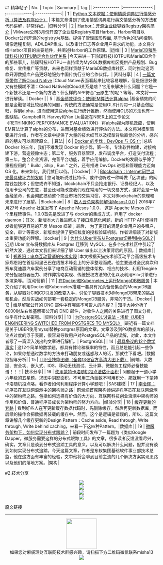 #1.精华帖子
| No.  | Topic  | Summary | Tag |
|:------------- |:---------------:| :-------------:|:-------------:|
| 1 | [Python 文本挖掘：使用情感词典进行情感分析（算法及程序设计）](http://mp.weixin.qq.com/s?__biz=MzA3MDg0MjgxNQ==&mid=2652389938&idx=1&sn=26438273f915418735fccd6342b2f5cb&scene=1&srcid=0724c6pXYQ5MCkcUQhsaFFQl#rd) | 本篇文章讲到了使用情感词典进行英文情感分析的方法和代码讲解，非常详细。|资料分享|
| 2 | [Harbor：开源企业级容器Registry架构简介](http://mp.weixin.qq.com/s?__biz=MzA3MzYwNjQ3NA==&mid=2651296899&idx=2&sn=099ddd122e17f10880b5723625ed5b74&scene=1&srcid=0726mFhU2biKNeCQL4GIGIgi#rd) | VMware公司3月份开源了企业级Registry项目Harbor。Harbor项目以Docker公司开源的registry为基础，提供了管理图形界面, 基于角色的访问控制，镜像远程复制，AD/LDAP集成、以及审计日志等企业用户需求的功能。本文将介绍Harbor项目的主要组件，并阐述Harbor的工作原理。|运维|
| 3 | [MariaDB和热璞科技HOTPU确定合作伙伴关系](http://mp.weixin.qq.com/s?__biz=MzIwMzI3MzQ0MQ==&mid=2247483766&idx=1&sn=5987d85a20c28251bc329152f2661fed&scene=1&srcid=0724F9OqU4jNmZ9AX6AVXtRv#rd) |今天来讲一下热璞科技HOTPU和MariaDB合作的那些事儿，热璞科技HOTPU一直持续为MySQL数据库社区提供产品规划、Bug修复、宣传推广等贡献，未来也同样贡献于MariaDB数据库社区，同时推动这两款开源数据库产品更好地服务中国传统行业的合作伙伴。| 资料分享|
| 4 | [一篇文章带你了解Cloud Native](http://mp.weixin.qq.com/s?__biz=MzA5OTAyNzQ2OA==&mid=400282199&idx=1&sn=6070df6c57d0dd37918525b477db7a07&scene=2&srcid=1208CLlbVDkbKj64ED9zvoje#rd) |Cloud Native表面看起来比较容易理解，但是细思好像又有些模糊不清：Cloud Native和Cloud关系是啥？它用来解决什么问题？它是一个新技术还是一个新的方法？什么样的APP符合“云原生”的呢？等等。本文将一一进行解读。| Docker |
| 5 | [基金绩效评价：使用EM算法计算alpha](http://mp.weixin.qq.com/s?__biz=MjM5NTE1NjQ0NA==&mid=2654631097&idx=1&sn=a69ded301157dbbd25e80edc21b1bc33&scene=1&srcid=0511x4Px63B9mPe6owCUUVhG#rd) |基金绩效的问题是金融领域比较经典的问题，传统的方法通常是使用OLS针对每一只基金做回归，得到alpha，进而使用这些alpha进行统计推断，然而使用OLS的方法也有一些缺陷。Campbell R. Harvey和Yan Liu最近在NBER上的工作论文《RETHINKING PERFORMANCE EVALUATION》 将alpha视为随机效应，使用EM算法计算了alpha的分布，进而对基金绩效进行评估的方法。本文将对模型简要进行介绍，作者在文章中提供了大量的技术细节以及模型背后直觉的分析，感兴趣的朋友可以阅读原文。| 算法|
| 6 | [Docker 的步伐：DevOps 与 OS 化](http://mp.weixin.qq.com/s?__biz=MzA5MzA2Njk5OA==&mid=2650096266&idx=1&sn=221c719745c5a4f639048d91f8d8fed3&scene=1&srcid=0726bB4a25CA5ch9BVikMfdi#rd) |总结 Docker 的三年，我们不难发现 Docker 的步伐，第一年，专注软件构建，对接构建下游，营造镜像生态；第二年，服务容器管理，发布调度平台，打造交付流程；第三年，整合企业资源，完善平台功能，着手应用编排。Docker的发展似乎除了重视应用的 " Build ,  Ship ,  Run " 之外，还有推进 DevOps 进程和管理能力迈向 OS 化。未来如何，我们拭目以待。| Docker|
| 7 | [Blockchain：Internet问世以来最具破坏力的发明](http://mp.weixin.qq.com/s?__biz=MzA5MzQ2NTY0OA==&mid=2650796271&idx=1&sn=f2b162cc9cfbc913f23e24c61b70b5a3&scene=1&srcid=0727fjqh12FPs5h5bFG7ViQe#rd) | 您可能听说过比特币、或许也听过一种叫做「区块链」的网路钱包技术；但您或许不知道，blockchain不只会抢走银行、证券经纪人、以及信用卡公司的生意，甚至还可能改变我们现在常用的一切交易方式，这将会是一场金融革命，也会彻底撼动整个商业市场的交易习惯，本文对Blockchain的原理和未来进行了展望。|Blockchain|
| 8 | [ 数人云总架构师解读Mesos1.0.0](http://mp.weixin.qq.com/s?__biz=MzA3MDg4Nzc2NQ==&mid=2652133911&idx=1&sn=2f6a56a1679f2de2914fd81b33a85891&scene=1&srcid=0728q8q4EG266O6MmWuEKLob#rd) | 2016年7月27号 Apache 社区发布了 Apache Mesos 1.0.0， 这是 Apache Mesos 的一个里程碑事件。1.0.0首先是改进了与 docker的集成方式，弃用了 docker daemon；其次，新版本大力推进解决了接口规范化问题，新的 HTTP API 使得开发者能够更容易的开发 Mesos 框架；最后， 为了更好的满足企业用户的多租户，安全，审计等需求，新版本提供了更细粒度的授权验证机制。作者详细谈了对新版本重要功能的理解。|docker|
| 9 | [为什么Uber宣布从Postgres切换到MySQL?](http://mp.weixin.qq.com/s?__biz=MzAwMDU1MTE1OQ==&mid=2653547609&idx=1&sn=cbb55ee823ddec9d98ef1fa984e001f6&scene=1&srcid=0729AtFZBIlfejDz4187wQ7q#rd) |近期 Uber 宣布将数据库从 Postgres 迁移到 MySQL，在多个技术社区中引起了轩然大波，通过本文我们来详细了解 Uber 做出以上决策背后的原因。| 数据库|
| 10 | [郑恩阳：电商互动营销的技术实现](http://mp.weixin.qq.com/s?__biz=MzI3MzEzMDI1OQ==&mid=2651814716&idx=1&sn=e84aae2ffe580fdb93839f2473dc89e0&scene=1&srcid=0729opuoXfMR9sbKTcTCgDAs#rd) |本文根据天猫技术部互动平台高级技术专家郑恩阳在首届阿里巴巴在线技术峰会上的分享整理而成。他主要通过全民疯坎和赛车竞速赢汽车案例分享了电商互动营销的整体架构、相应的技术、利用Tengine来分担服务器压力、防作弊策略实现、传统授权方法的优化以及利用Hilo引擎进行多渲染等。|互动营销 |
| 11 | [在Docker和Kubernetes上运行MongoDB微服务](http://mp.weixin.qq.com/s?__biz=MzA5OTAyNzQ2OA==&mid=2649690934&idx=1&sn=03d947464e10b0d41e13addf70af1021&scene=1&srcid=0727gXj9slBr7yUCCldJ6kMJ#rd) | 本文介绍了利用Docker和Kubernetes搭建一套具有冗余备份集合的MongoDB服务，从容器对CI和CD引发的改变入手，讨论了容器技术对MongoDB带来的挑战和机会，然后实战如何部署一套稳定的MongoDB服务，非常的干货。|Docker|
| 12 | [维基解密公开的 DNC 邮件中有哪些不可告人的内容？](http://www.zhihu.com/question/41676600/answer/113216461) | 知乎大神分析了6000封左右维基解密公开的 DNC 邮件，对收件人之间的关系进行了图文分析，似乎有什么秘密哦。|资料分享|
| 13 | [为PostgreSQL讨说法 - 浅析《UBER ENGINEERING SWITCHED FROM POSTGRES TO MYSQL》](https://yq.aliyun.com/articles/58421?spm=5176.100239.bloglist.5.5EyMyo&from=timeline&isappinstalled=0) |最近有一篇文档是关于UBER使用mysql替换postgres原因的文章。文章涉及到PG数据库的部分，论点过度的浮于表面，很容易导致用户对PostgreSQL产品的误解，对此，本文作者写了一篇深入浅出的文章进行解析。| PostgreSQL|
| 14 | [最具争议的12个数学事实](http://mp.weixin.qq.com/s?__biz=MjM5MDI1ODUyMA==&mid=2672937562&idx=1&sn=35bb2392f3729d5e45508f8bcf146ee1&scene=1&srcid=0731bs9AsM3jT7eAEdW3WeOG#rd) | 这12个简单的数学题，都具有悖论和概率的特性，而且总是能引起一些争论，如果你想通过数学的方法来打动朋友或迷惑敌人的话，那就往下看吧。|数据挖掘与分析|
| 15 | [IT职业技能图谱（全套13张官方高清大图下载）](http://mp.weixin.qq.com/s?__biz=MzA5NDExMTAzNA==&mid=2649980333&idx=4&sn=f87897dd11cc88af5bf69104bfde216c&scene=1&srcid=0731V5TM6SgFCS4cqgZpVnww#rd) |前端、大数据、安全功、嵌入式、IOS、移动无线测试、云计算、微服务工程师必备技能谱！！！| 技术分享|
| 16 | [使用蒙特卡洛随机投点法估计面积](http://mp.weixin.qq.com/s?__biz=MzAwMjQwNDc5OA==&mid=2650282661&idx=1&sn=784b728301e465905ab168a685474437&scene=1&srcid=0730VILkUkonZ89JEy3TE00a#rd) | 问题起于一道小学六年级的五星题，求图中阴影面积，不可用三角函数不可用积分，那就用一下蒙特卡洛随机投点咯，看作者如何利用程序计算小学题吧！|SAS建模|
| 17 | [李令辉：程序员在互联网浪潮中的架构师之路](http://mp.weixin.qq.com/s?__biz=MjM5MDE0Mjc4MA==&mid=2650993516&idx=1&sn=86e42c41ecb3f185de72034faae91d2a&scene=1&srcid=07313src5FBEzqAZ9WKH7aSo#rd) | 前滴滴首席架构师讲述程序员在互联网浪潮中的架构师之路，包括如何选择有价值的大方向、互联网科技创业浪潮中架构师的作用和价值、普通程序员成长为架构师的努力方向。|经验分享|
| 18 | [缓存更新的套路](http://mp.weixin.qq.com/s?__biz=MjM5OTM0MzIwMQ==&mid=2652546889&idx=1&sn=858fdffbb4535155e1e99500f2f6b8dd&scene=1&srcid=0731KX9EUUczZWftSkWEIBBK#rd) | 看到好些人在写更新缓存数据代码时，先删除缓存，然后再更新数据库，而后续的操作会把数据再装载的缓存中。然而，这个是逻辑是错误的，所以，这篇文章讲解几个缓存更新的Design Pattern：Cache aside, Read through, Write through, Write behind caching，来看一下这四种Pattern。|数据库|
| 19 | [微服务架构下，如何实现分布式跟踪？](http://mp.weixin.qq.com/s?__biz=MzA5Nzc4OTA1Mw==&mid=2659597805&idx=1&sn=642d12ff7962e51ab45a21fc0aa9ea65&scene=1&srcid=0729ZLGQhJiX16j2LEotmivA#rd) | 前段时间发布了一篇题为《类似Google Dapper，微服务需要这样的分布式跟踪工具》的文章，很多读者反馈没看尽兴，确实，文章只是谈到分布式追踪工具的意义，以及可以解决什么问题，但并没有谈到如何实现分布式追踪。今天这篇文章，作者是东软集团基础软件事业部技术总监，他在这方面有丰富的经验，文中他将会聊到目前主流的几个解决方案实现思路以及他们的落地方案。|架构|




#2.技术分享
<div align=center>
<img src="http://fmn.xnpic.com/fmn072/20160729/1820/large_FyW0_545a0005b9e11e80.jpg" >
</div>

<div align=center>
<img src="http://fmn.rrimg.com/fmn073/20160729/1820/large_wcrS_565c0005b9841e83.jpg" >
</div>
<div align=center>
<img src="http://fmn.rrimg.com/fmn077/20160729/1820/large_bZ5U_777f000645fb1e7f.jpg" >
</div>
<div align=center>
<img src="http://fmn.xnpic.com/fmn071/20160731/1655/large_yKDK_56860005f26c1e83.jpg" >
</div>


[原文链接](http://docs.spring.io/spring-data/redis/docs/current/reference/html)

---
<div align=center>
<img src="http://tp1.sinaimg.cn/5360958752/180/40095350112/1" width="100" height="100" >
</div>
<html>
<body>
<div align="center" style="border:lpx solid red">
如果您对麻袋理财互联网技术群感兴趣，请扫描下方二维码微信联系misha13
<div align=center>
<img src="http://fmn.rrfmn.com/fmn078/20160501/2225/original_s0Hg_f5cc000266151e83.jpg"  >
</div>
<html>
<body>
<div align="center" style="border:lpx solid red">
</div>


